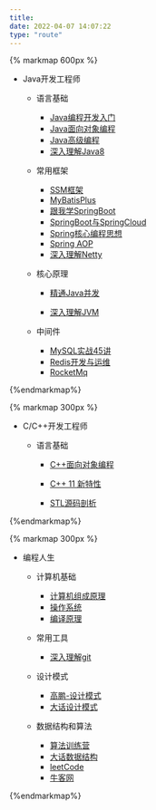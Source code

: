```yaml
---
title:
date: 2022-04-07 14:07:22
type: "route"
---
```


{% markmap 600px %}

- Java开发工程师
  
  - 语言基础
  
    - [ Java编程开发入门](https://www.mldn.cn/course/60/tasks)
    - [Java面向对象编程](https://www.mldn.cn/course/61)
    - [Java高级编程](https://www.mldn.cn/course/68/tasks)
    - [深入理解Java8](https://www.bilibili.com/video/BV1w4411e7T8?spm_id_from=333.337.search-card.all.click)
  
  - 常用框架
  
    - [SSM框架](https://www.bilibili.com/video/BV1mE411X7yp?spm_id_from=333.999.0.0)
    - [MyBatisPlus](https://www.bilibili.com/video/BV1Zs411g76a?spm_id_from=333.999.0.0)
    - [跟我学SpringBoot](https://www.itmuch.com/spring-cloud/spring-cloud-index/)
    - [SpringBoot与SpringCloud](https://www.bilibili.com/video/BV1Me411W7rP?spm_id_from=333.999.0.0)
    - [Spring核心编程思想](https://time.geekbang.org/course/intro/100042601)
    - [Spring AOP](https://time.geekbang.org/course/intro/100066301)
    - [深入理解Netty](https://www.bilibili.com/video/BV1c4411J7Ty?spm_id_from=333.337.search-card.all.click)
  
  - 核心原理
  
    - [精通Java并发](https://www.bilibili.com/video/BV1qK4y1t78Z?spm_id_from=333.337.search-card.all.click)
  
    - [深入理解JVM](https://www.bilibili.com/video/BV1j4411e72k?spm_id_from=333.337.search-card.all.click)
  
  - 中间件
  
    - [MySQL实战45讲](https://time.geekbang.org/column/intro/100020801)
    - [Redis开发与运维](https://www.52doc.com/detail/617)
    - [RocketMq](https://github.com/apache/rocketmq/tree/master/docs/cn)

{%endmarkmap%}

{% markmap 300px %}

- C/C++开发工程师

  - 语言基础

    - [C++面向对象编程](https://www.youtube.com/watch?v=2S-tJaPKFdQ&list=PL-X74YXt4LVZ137kKM5dNfCIC4tsScerb)
    - [C++ 11 新特性](https://www.youtube.com/watch?v=xqKFjwn45gw&list=PL-X74YXt4LVYo_bk-jHMV5T3LHRYRbZoH)

    - [STL源码剖析](https://www.youtube.com/watch?v=Edcwv38c7d4&list=PLTcwR9j5y6W2Bf4S-qi0HBQlHXQVFoJrP)

{%endmarkmap%}

{% markmap 300px %}

- 编程人生

  - 计算机基础
    - [计算机组成原理](https://www.bilibili.com/video/BV1WW411Q7PF?p=1)
    - [操作系统](https://www.bilibili.com/video/BV1uW411f72n?from=search&seid=9286535166671006927&spm_id_from=333.337.0.0)
    - [编译原理](https://www.youtube.com/watch?v=7oHgs64KK7I&list=PLQEJNz6Rc2zfI7AP37dHTnI7W7g368nL8&index=1)
  - 常用工具
    - [深入理解git](https://www.bilibili.com/video/BV1G4411a7Jk?spm_id_from=333.788.top_right_bar_window_custom_collection.content.click)

  - 设计模式
    - [高鹏-设计模式](https://www.bilibili.com/video/BV1Qx411o7tN?spm_id_from=333.788.top_right_bar_window_custom_collection.content.click)
    - [大话设计模式](https://www.52doc.com/detail/816)
  - 数据结构和算法
    - [算法训练营](https://www.youtube.com/watch?v=ozSyNPc5m2k&list=PLoZQ0sz6CBHH_DngliTZAhHxamus0gofC)
    - [大话数据结构](https://www.52doc.com/detail/2869)
    - [leetCode](https://leetcode-cn.com/problemset/all/)
    - [牛客网](https://www.nowcoder.com/)

{%endmarkmap%}